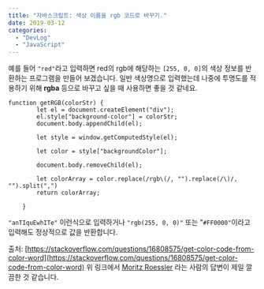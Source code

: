 ```yaml
---
title: "자바스크립트: 색상 이름을 rgb 코드로 바꾸기."
date: 2019-03-12
categories: 
  - "DevLog"
  - "JavaScript"
---
```


예를 들어 `"red"`라고 입력하면 red의 rgb에 해당하는 `[255, 0, 0]`의 색상 정보를 반환하는 프로그램을 만들어 보겠습니다. 일반 색상명으로 입력했는데 나중에 투명도를 적용하기 위해 **rgba** 등으로 바꾸고 싶을 때 사용하면 좋을 것 같네요.

```
function getRGB(colorStr) {
        let el = document.createElement("div");
        el.style["background-color"] = colorStr;
        document.body.appendChild(el);

        let style = window.getComputedStyle(el);

        let color = style["backgroundColor"];

        document.body.removeChild(el);
    
        let colorArray = color.replace(/rgb\(/, "").replace(/\)/, "").split(",")
        return colorArray;

    }
```

`"anTIquEwhITe"` 이런식으로 입력하거나 `"rgb(255, 0, 0)"` 또는 "`#FF0000"`이라고 입력해도 정상적으로 값을 반환합니다.

출처: [https://stackoverflow.com/questions/16808575/get-color-code-from-color-word](https://stackoverflow.com/questions/16808575/get-color-code-from-color-word) 위 링크에서 [Moritz Roessler](https://stackoverflow.com/users/1487756/moritz-roessler) 라는 사람의 답변이 제일 깔끔한 것 같습니다.
